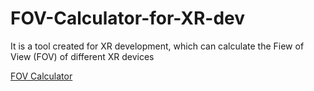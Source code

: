 # FOV-Calculator-for-XR-dev
 It is a tool created for XR development, which can calculate the Fiew of View (FOV) of different XR devices
 
[FOV Calculator](https://yuanfang313.github.io/FOV-Calculator-for-XR-dev/)
